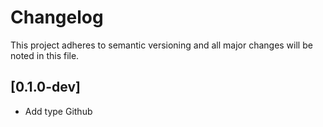 # Changelog

This project adheres to semantic versioning and all major changes will
be noted in this file.

## [0.1.0-dev]

- Add type Github
